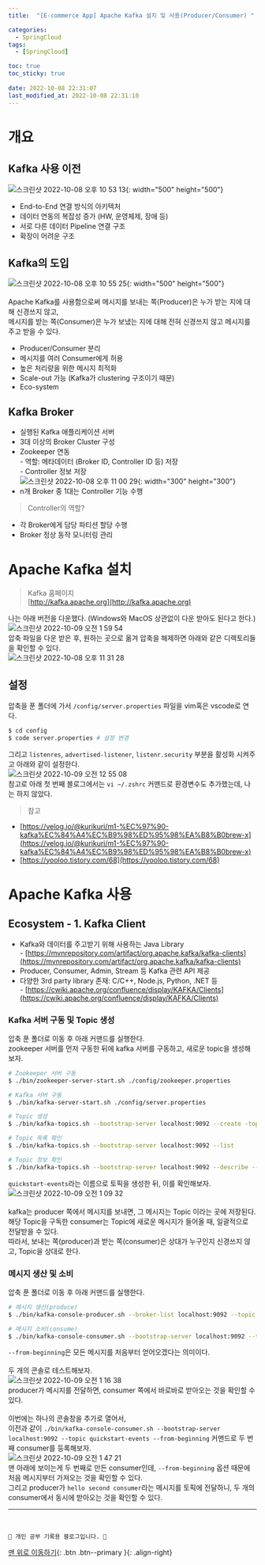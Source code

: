 ```yaml
---
title:  "[E-commerce App] Apache Kafka 설치 및 사용(Producer/Consumer) "

categories:
  - SpringCloud
tags:
  - [SpringCloud]

toc: true
toc_sticky: true
 
date: 2022-10-08 22:31:07
last_modified_at: 2022-10-08 22:31:10
---
```


# 개요
## Kafka 사용 이전
![스크린샷 2022-10-08 오후 10 53 13](https://user-images.githubusercontent.com/59405576/194710995-d7583cb1-e29b-4852-b915-1a41d32fc0e0.png){: width="500" height="500"}
- End-to-End 연결 방식의 아키텍처
- 데이터 연동의 복잡성 증가 (HW, 운영체제, 장애 등)
- 서로 다른 데이터 Pipeline 연결 구조
- 확장이 어려운 구조

## Kafka의 도입
![스크린샷 2022-10-08 오후 10 55 25](https://user-images.githubusercontent.com/59405576/194711100-c1133275-3d11-47a0-aca8-0dc2cb082227.png){: width="500" height="500"}<br><br>
Apache Kafka를 사용함으로써 메시지를 보내는 쪽(Producer)은 누가 받는 지에 대해 신경쓰지 않고,<br>
메시지를 받는 쪽(Consumer)은 누가 보냈는 지에 대해 전혀 신경쓰지 않고 메시지를 주고 받을 수 있다.
- Producer/Consumer 분리
- 메시지를 여러 Consumer에게 허용
- 높은 처리량을 위한 메시지 최적화
- Scale-out 가능 (Kafka가 clustering 구조이기 때문)
- Eco-system

## Kafka Broker
- 실행된 Kafka 애플리케이션 서버
- 3대 이상의 Broker Cluster 구성
- Zookeeper 연동<br>- 역할: 메타데이터 (Broker ID, Controller ID 등) 저장<br>- Controller 정보 저장<br>![스크린샷 2022-10-08 오후 11 00 29](https://user-images.githubusercontent.com/59405576/194711330-adf88d45-f2a5-431e-9e89-f833b74e5f60.png){: width="300" height="300"}
- n개 Broker 중 1대는 Controller 기능 수행

> Controller의 역할?<br>
- 각 Broker에게 담당 파티션 할당 수행
- Broker 정상 동작 모니터링 관리

# Apache Kafka 설치
> Kafka 홈페이지<br>
[http://kafka.apache.org](http://kafka.apache.org)

나는 아래 버전을 다운했다. (Windows와 MacOS 상관없이 다운 받아도 된다고 한다.)<br>
![스크린샷 2022-10-09 오전 1 59 54](https://user-images.githubusercontent.com/59405576/194718923-6a9ba192-7d7f-4253-b299-53c06e08423c.png)<br>
압축 파일을 다운 받은 후, 원하는 곳으로 옮겨 압축을 해제하면 아래와 같은 디렉토리들을 확인할 수 있다.<br>
![스크린샷 2022-10-08 오후 11 31 28](https://user-images.githubusercontent.com/59405576/194712675-e8b193d8-45bf-426e-8ffe-61c3e877cbdd.png)

## 설정
압축을 푼 폴더에 가서 `/config/server.properties` 파일을 vim혹은 vscode로 연다.
```bash
$ cd config
$ code server.properties # 설정 변경
```
그리고 `listenres`, `advertised-listener`, `listenr.security` 부분을 활성화 시켜주고 아래와 같이 설정한다.<br>
![스크린샷 2022-10-09 오전 12 55 08](https://user-images.githubusercontent.com/59405576/194716309-5572488e-79fe-495c-93ab-1c2162d1c0f0.png)<br>
참고로 아래 첫 번째 블로그에서는 `vi ~/.zshrc` 커맨드로 환경변수도 추가했는데, 나는 하지 않았다.

> 참고<br>
- [https://velog.io/@kurikuri/m1-%EC%97%90-kafka%EC%84%A4%EC%B9%98%ED%95%98%EA%B8%B0brew-x](https://velog.io/@kurikuri/m1-%EC%97%90-kafka%EC%84%A4%EC%B9%98%ED%95%98%EA%B8%B0brew-x)
- [https://yooloo.tistory.com/68](https://yooloo.tistory.com/68)

# Apache Kafka 사용
## Ecosystem - 1. Kafka Client
- Kafka와 데이터를 주고받기 위해 사용하는 Java Library<br>- [https://mvnrepository.com/artifact/org.apache.kafka/kafka-clients](https://mvnrepository.com/artifact/org.apache.kafka/kafka-clients)
- Producer, Consumer, Admin, Stream 등 Kafka 관련 API 제공
- 다양한 3rd party library 존재: C/C++, Node.js, Python, .NET 등<br>- [https://cwiki.apache.org/confluence/display/KAFKA/Clients](https://cwiki.apache.org/confluence/display/KAFKA/Clients)

### Kafka 서버 구동 및 Topic 생성
압축 푼 폴더로 이동 후 아래 커맨드를 실행한다.<br>
zookeeper 서버를 먼저 구동한 뒤에 kafka 서버를 구동하고, 새로운 topic을 생성해보자.
```bash
# Zookeeper 서버 구동
$ ./bin/zookeeper-server-start.sh ./config/zookeeper.properties

# Kafka 서버 구동
$ ./bin/kafka-server-start.sh ./config/server.properties
```

```bash
# Topic 생성
$ ./bin/kafka-topics.sh --bootstrap-server localhost:9092 --create -topic quickstart-events --partitions 1

# Topic 목록 확인
$ ./bin/kafka-topics.sh --bootstrap-server localhost:9092 --list

# Topic 정보 확인
$ ./bin/kafka-topics.sh --bootstrap-server localhost:9092 --describe --topic quickstart-events
```
`quickstart-events`라는 이름으로 토픽을 생성한 뒤, 이를 확인해보자.<br>
![스크린샷 2022-10-09 오전 1 09 32](https://user-images.githubusercontent.com/59405576/194716914-a5cc7050-6707-47ba-98eb-1d8ebff8717a.png)<br><br>
kafka는 producer 쪽에서 메시지를 보내면, 그 메시지는 Topic 이라는 곳에 저장된다.<br>
해당 Topic을 구독한 consumer는 Topic에 새로운 메시지가 들어올 때, 일괄적으로 전달받을 수 있다.<br>
따라서, 보내는 쪽(producer)과 받는 쪽(consumer)은 상대가 누구인지 신경쓰지 않고, Topic을 상대로 한다.

### 메시지 생산 및 소비
압축 푼 폴더로 이동 후 아래 커맨드를 실행한다.
```bash
# 메시지 생산(produce)
$ ./bin/kafka-console-producer.sh --broker-list localhost:9092 --topic quickstart-events

# 메시지 소비(consume)
$ ./bin/kafka-console-consumer.sh --bootstrap-server localhost:9092 --topic quickstart-events --from-beginning
```
`--from-beginning`은 모든 메시지를 처음부터 얻어오겠다는 의미이다.<br><br>
두 개의 콘솔로 테스트해보자.<br>
![스크린샷 2022-10-09 오전 1 16 38](https://user-images.githubusercontent.com/59405576/194717208-f232d1b2-6c81-4aa5-bb1b-dd891fff1930.png)<br>
producer가 메시지를 전달하면, consumer 쪽에서 바로바로 받아오는 것을 확인할 수 있다.<br><br>
이번에는 하나의 콘솔창을 추가로 열어서, <br>
이전과 같이 `./bin/kafka-console-consumer.sh --bootstrap-server localhost:9092 --topic quickstart-events --from-beginning` 커맨드로 두 번째 consumer를 등록해보자.<br>
![스크린샷 2022-10-09 오전 1 47 21](https://user-images.githubusercontent.com/59405576/194718368-789b12b0-e187-40fb-a7ba-9fe25946918a.png)<br>
맨 아래에 보이는게 두 번째로 만든 consumer인데, `--from-beginning` 옵션 때문에 처음 메시지부터 가져오는 것을 확인할 수 있다.<br>
그리고 producer가 `hello second consumer`라는 메시지를 토픽에 전달하니, 두 개의 consumer에서 동시에 받아오는 것을 확인할 수 있다.







***
<br>


    💛 개인 공부 기록용 블로그입니다. 👻

[맨 위로 이동하기](#){: .btn .btn--primary }{: .align-right}